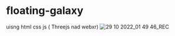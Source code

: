 # floating-galaxy
uisng html css js ( Threejs nad webxr)
![29 10 2022_01 49 46_REC](https://user-images.githubusercontent.com/22621352/198730680-4aebbc23-33b9-4137-82aa-984319dbcba0.png)
